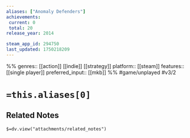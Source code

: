 ```yaml
---
aliases: ["Anomaly Defenders"]
achievements:
 current: 0
 total: 20
release_year: 2014

steam_app_id: 294750
last_updated: 1750218209
---
```

%%
genres:: [[action]] [[indie]] [[strategy]]
platform:: [[steam]]
features:: [[single player]]
preferred_input:: [[mkb]]
%%
#game/unplayed
#v3/2

# `=this.aliases[0]`
## Related Notes
`$=dv.view("attachments/related_notes")`